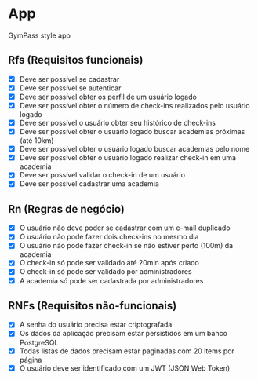 # App

GymPass style app

## Rfs (Requisitos funcionais)

- [X] Deve ser possível se cadastrar
- [X] Deve ser possível se autenticar
- [X] Deve ser possível obter os perfil de um usuário logado
- [X] Deve ser possível obter o número de check-ins realizados pelo usuário logado
- [X] Deve ser possível o usuário obter seu histórico de check-ins
- [X] Deve ser possível obter o usuário logado buscar academias próximas (até 10km)
- [X] Deve ser possível obter o usuário logado buscar academias pelo nome
- [X] Deve ser possível obter o usuário logado realizar check-in em uma academia
- [X] Deve ser possível validar o check-in de um usuário
- [X] Deve ser possível cadastrar uma academia

## Rn (Regras de negócio)

- [X] O usuário não deve poder se cadastrar com um e-mail duplicado
- [X] O usuário não pode fazer dois check-ins no mesmo dia
- [X] O usuário não pode fazer check-in se não estiver perto (100m) da academia
- [X] O check-in só pode ser validado até 20min após criado
- [X] O check-in só pode ser validado por administradores
- [X] A academia só pode ser cadastrada por administradores

## RNFs (Requisitos não-funcionais)

- [X] A senha do usuário precisa estar criptografada
- [X] Os dados da aplicação precisam estar persistidos em um banco PostgreSQL
- [X] Todas listas de dados precisam estar paginadas com 20 items por página
- [X] O usuário deve ser identificado com um JWT (JSON Web Token)